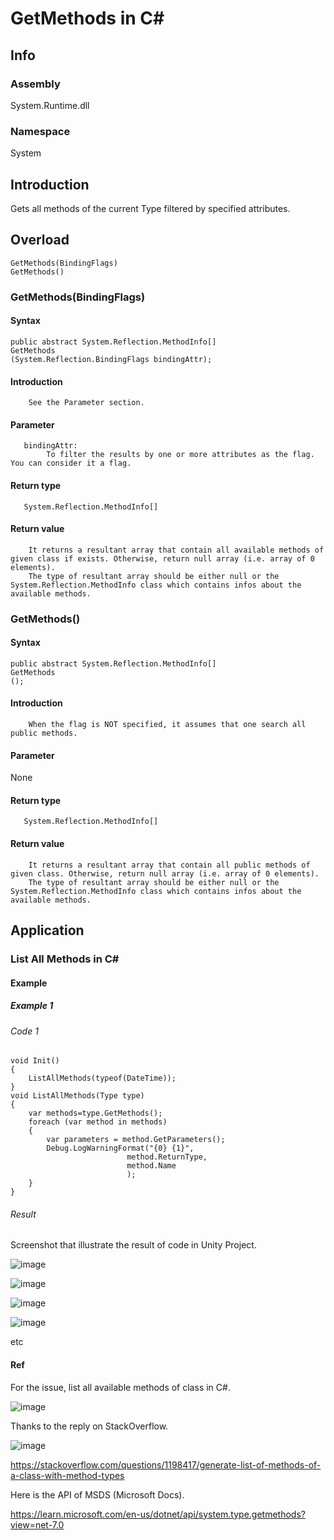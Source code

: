 # GetMethods in C#
## Info
### Assembly
System.Runtime.dll
### Namespace
System
## Introduction
Gets all methods of the current Type filtered by specified attributes.
## Overload
    GetMethods(BindingFlags)
    GetMethods()
### GetMethods(BindingFlags)
#### Syntax
    public abstract System.Reflection.MethodInfo[] 
    GetMethods 
    (System.Reflection.BindingFlags bindingAttr);
#### Introduction 
        See the Parameter section.
#### Parameter
       bindingAttr: 
            To filter the results by one or more attributes as the flag. You can consider it a flag.
#### Return type
       System.Reflection.MethodInfo[] 
#### Return value
        It returns a resultant array that contain all available methods of given class if exists. Otherwise, return null array (i.e. array of 0 elements).
        The type of resultant array should be either null or the System.Reflection.MethodInfo class which contains infos about the available methods.
### GetMethods()
#### Syntax
    public abstract System.Reflection.MethodInfo[] 
    GetMethods 
    ();
#### Introduction 
        When the flag is NOT specified, it assumes that one search all public methods.
#### Parameter
None        
#### Return type
       System.Reflection.MethodInfo[] 
#### Return value
        It returns a resultant array that contain all public methods of given class. Otherwise, return null array (i.e. array of 0 elements).
        The type of resultant array should be either null or the System.Reflection.MethodInfo class which contains infos about the available methods.
## Application
### List All Methods in C#
#### Example 
##### Example 1
###### Code 1

    void Init()
    {
        ListAllMethods(typeof(DateTime));
    }
    void ListAllMethods(Type type)
    {
        var methods=type.GetMethods();
        foreach (var method in methods)
        {
            var parameters = method.GetParameters();
            Debug.LogWarningFormat("{0} {1}",
                              method.ReturnType,
                              method.Name
                              );
        }
    }
   
###### Result

Screenshot that illustrate the result of code in Unity Project.

![image](https://github.com/40843245/CSharp/assets/75050655/b455e665-376c-4676-87b4-51d3af963dd1)

![image](https://github.com/40843245/CSharp/assets/75050655/f0f6d74a-e89e-4018-965a-4d3aeb5299c1)

![image](https://github.com/40843245/CSharp/assets/75050655/3c3302d4-5462-4bfb-acb7-7446f31892f9)

![image](https://github.com/40843245/CSharp/assets/75050655/f54e2827-9fec-4435-942b-70e54dbdd56e)

etc

#### Ref 

For the issue, list all available methods of class in C#.

![image](https://github.com/40843245/CSharp/assets/75050655/3318291d-5203-422f-8308-acd63f77f3cc)

Thanks to the reply on StackOverflow.

![image](https://github.com/40843245/CSharp/assets/75050655/d2227e7d-1989-4dd8-a5cd-8304f4af46b2)

https://stackoverflow.com/questions/1198417/generate-list-of-methods-of-a-class-with-method-types

Here is the API of MSDS (Microsoft Docs).

https://learn.microsoft.com/en-us/dotnet/api/system.type.getmethods?view=net-7.0


